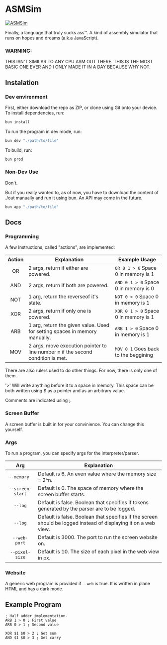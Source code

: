 # ASMSim

[![ASMSim](https://img.shields.io/badge/ASMSim-0.0.1%20Alpha-red.svg)](https://github.com/caviejohnson/ASMSim)

Finally, a language that truly sucks ass™. A kind of assembly simulator that runs on hopes and dreams (a.k.a JavaScript).

### WARNING:

THIS ISN'T SIMILAR TO ANY CPU ASM OUT THERE. THIS IS THE MOST BASIC ONE EVER AND I ONLY MADE IT IN A DAY BECAUSE WHY NOT.

## Instalation

### Dev envirenment

First, either download the repo as ZIP, or clone using Git onto your device.
To install dependencies, run:

```powershell
bun install
```

To run the program in dev mode, run:

```powershell
bun dev "./path/to/file"
```

To build, run:

```powershell
bun prod
```

### Non-Dev Use

Don't.

But if you really wanted to, as of now, you have to download the content of ./out manually and run it using bun. An API may come in the future.

```powershell
bun app "./path/to/file"
```

## Docs

### Programming

A few Instructions, called "actions", are implemented:

| Action | Explanation                                                                     | Example Usage                        |
| :----: | ------------------------------------------------------------------------------- | ------------------------------------ |
|   OR   | 2 args, return if either are powered.                                           | `OR 0 1 > 0` Space 0 in memory is 1  |
|  AND   | 2 args, return if both are powered.                                             | `AND 0 1 > 0` Space 0 in memory is 0 |
|  NOT   | 1 arg, return the reverseof it's state.                                         | `NOT 0 > 0` Space 0 in memory is 1   |
|  XOR   | 2 args, return if only one is powered.                                          | `XOR 0 1 > 0` Space 0 in memory is 1 |
|  ARB   | 1 arg, return the given value. Used for setting spaces in memory manually.      | `ARB 1 > 0` Space 0 in memory is 1   |
|  MOV   | 2 args, move execution pointer to line number n if the second condition is met. | `MOV 0 1` Goes back to the beggining |

There are also rulers used to do other things. For now, there is only one of them.

'\>' Will write anything before it to a space in memory. This space can be both written using $ as a pointer and as an arbitrary value.

Comments are indicated using ;.

### Screen Buffer

A screen buffer is built in for your convinience.
You can change this yourself.

### Args

To run a program, you can specify args for the interpreter/parser.

|       Arg        | Explanation                                                                                                     |
| :--------------: | --------------------------------------------------------------------------------------------------------------- |
|   `--memory `    | Default is 6. An even value where the memory size = 2^n.                                                        |
| `--screen-start` | Default is 0. The space of memory where the screen buffer starts.                                               |
|     `--log`      | Default is false. Boolean that specifies if tokens generated by the parser are to be logged.                    |
|     `--log`      | Default is false. Boolean that specifies if the screen should be logged instead of displaying it on a web view. |
|   `--web-port`   | Default is 3000. The port to run the screen website on.                                                         |
|  `--pixel-size`  | Default is 10. The size of each pixel in the web view in px.                                                    |

### Website

A generic web program is provided if `--web` is true. It is written in plane HTML and has a dark mode.

## Example Program

```
; Half adder implementation.
ARB 1 > 0 ; First value
ARB 0 > 1 ; Second value

XOR $1 $0 > 2 ; Get sum
AND $1 $0 > 3 ; Get carry
```
